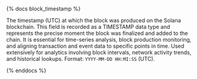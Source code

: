 {% docs block_timestamp %}

The timestamp (UTC) at which the block was produced on the Solana blockchain. This field is recorded as a TIMESTAMP data type and represents the precise moment the block was finalized and added to the chain. It is essential for time-series analysis, block production monitoring, and aligning transaction and event data to specific points in time. Used extensively for analytics involving block intervals, network activity trends, and historical lookups. Format: `YYYY-MM-DD HH:MI:SS` (UTC).

{% enddocs %}